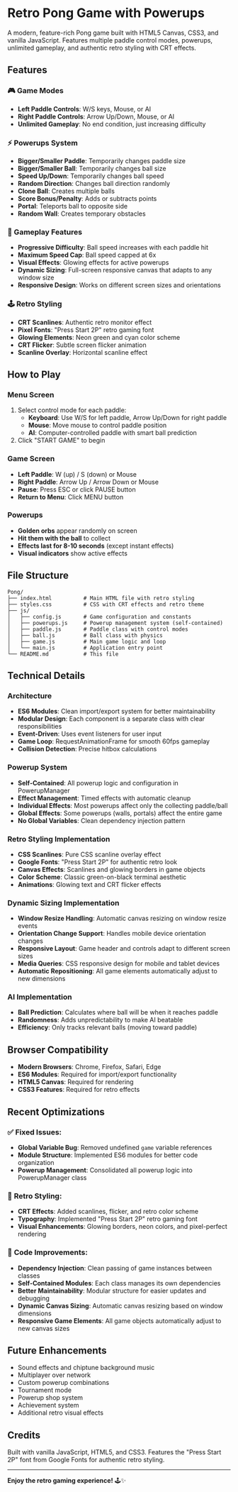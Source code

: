 # Retro Pong Game with Powerups

A modern, feature-rich Pong game built with HTML5 Canvas, CSS3, and vanilla JavaScript. Features multiple paddle control modes, powerups, unlimited gameplay, and authentic retro styling with CRT effects.

## Features

### 🎮 Game Modes

- **Left Paddle Controls**: W/S keys, Mouse, or AI
- **Right Paddle Controls**: Arrow Up/Down, Mouse, or AI
- **Unlimited Gameplay**: No end condition, just increasing difficulty

### ⚡ Powerups System

- **Bigger/Smaller Paddle**: Temporarily changes paddle size
- **Bigger/Smaller Ball**: Temporarily changes ball size
- **Speed Up/Down**: Temporarily changes ball speed
- **Random Direction**: Changes ball direction randomly
- **Clone Ball**: Creates multiple balls
- **Score Bonus/Penalty**: Adds or subtracts points
- **Portal**: Teleports ball to opposite side
- **Random Wall**: Creates temporary obstacles

### 🎯 Gameplay Features

- **Progressive Difficulty**: Ball speed increases with each paddle hit
- **Maximum Speed Cap**: Ball speed capped at 6x
- **Visual Effects**: Glowing effects for active powerups
- **Dynamic Sizing**: Full-screen responsive canvas that adapts to any window size
- **Responsive Design**: Works on different screen sizes and orientations

### 🕹️ Retro Styling

- **CRT Scanlines**: Authentic retro monitor effect
- **Pixel Fonts**: "Press Start 2P" retro gaming font
- **Glowing Elements**: Neon green and cyan color scheme
- **CRT Flicker**: Subtle screen flicker animation
- **Scanline Overlay**: Horizontal scanline effect

## How to Play

### Menu Screen

1. Select control mode for each paddle:
   - **Keyboard**: Use W/S for left paddle, Arrow Up/Down for right paddle
   - **Mouse**: Move mouse to control paddle position
   - **AI**: Computer-controlled paddle with smart ball prediction
2. Click "START GAME" to begin

### Game Screen

- **Left Paddle**: W (up) / S (down) or Mouse
- **Right Paddle**: Arrow Up / Arrow Down or Mouse
- **Pause**: Press ESC or click PAUSE button
- **Return to Menu**: Click MENU button

### Powerups

- **Golden orbs** appear randomly on screen
- **Hit them with the ball** to collect
- **Effects last for 8-10 seconds** (except instant effects)
- **Visual indicators** show active effects

## File Structure

```
Pong/
├── index.html          # Main HTML file with retro styling
├── styles.css          # CSS with CRT effects and retro theme
├── js/
│   ├── config.js       # Game configuration and constants
│   ├── powerups.js     # Powerup management system (self-contained)
│   ├── paddle.js       # Paddle class with control modes
│   ├── ball.js         # Ball class with physics
│   ├── game.js         # Main game logic and loop
│   └── main.js         # Application entry point
└── README.md           # This file
```

## Technical Details

### Architecture

- **ES6 Modules**: Clean import/export system for better maintainability
- **Modular Design**: Each component is a separate class with clear responsibilities
- **Event-Driven**: Uses event listeners for user input
- **Game Loop**: RequestAnimationFrame for smooth 60fps gameplay
- **Collision Detection**: Precise hitbox calculations

### Powerup System

- **Self-Contained**: All powerup logic and configuration in PowerupManager
- **Effect Management**: Timed effects with automatic cleanup
- **Individual Effects**: Most powerups affect only the collecting paddle/ball
- **Global Effects**: Some powerups (walls, portals) affect the entire game
- **No Global Variables**: Clean dependency injection pattern

### Retro Styling Implementation

- **CSS Scanlines**: Pure CSS scanline overlay effect
- **Google Fonts**: "Press Start 2P" for authentic retro look
- **Canvas Effects**: Scanlines and glowing borders in game objects
- **Color Scheme**: Classic green-on-black terminal aesthetic
- **Animations**: Glowing text and CRT flicker effects

### Dynamic Sizing Implementation

- **Window Resize Handling**: Automatic canvas resizing on window resize events
- **Orientation Change Support**: Handles mobile device orientation changes
- **Responsive Layout**: Game header and controls adapt to different screen sizes
- **Media Queries**: CSS responsive design for mobile and tablet devices
- **Automatic Repositioning**: All game elements automatically adjust to new dimensions

### AI Implementation

- **Ball Prediction**: Calculates where ball will be when it reaches paddle
- **Randomness**: Adds unpredictability to make AI beatable
- **Efficiency**: Only tracks relevant balls (moving toward paddle)

## Browser Compatibility

- **Modern Browsers**: Chrome, Firefox, Safari, Edge
- **ES6 Modules**: Required for import/export functionality
- **HTML5 Canvas**: Required for rendering
- **CSS3 Features**: Required for retro effects

## Recent Optimizations

### ✅ **Fixed Issues:**

- **Global Variable Bug**: Removed undefined `game` variable references
- **Module Structure**: Implemented ES6 modules for better code organization
- **Powerup Management**: Consolidated all powerup logic into PowerupManager class

### 🎨 **Retro Styling:**

- **CRT Effects**: Added scanlines, flicker, and retro color scheme
- **Typography**: Implemented "Press Start 2P" retro gaming font
- **Visual Enhancements**: Glowing borders, neon colors, and pixel-perfect rendering

### 🔧 **Code Improvements:**

- **Dependency Injection**: Clean passing of game instances between classes
- **Self-Contained Modules**: Each class manages its own dependencies
- **Better Maintainability**: Modular structure for easier updates and debugging
- **Dynamic Canvas Sizing**: Automatic canvas resizing based on window dimensions
- **Responsive Game Elements**: All game objects automatically adjust to new canvas sizes

## Future Enhancements

- Sound effects and chiptune background music
- Multiplayer over network
- Custom powerup combinations
- Tournament mode
- Powerup shop system
- Achievement system
- Additional retro visual effects

## Credits

Built with vanilla JavaScript, HTML5, and CSS3. Features the "Press Start 2P" font from Google Fonts for authentic retro styling.

---

**Enjoy the retro gaming experience!** 🕹️✨
